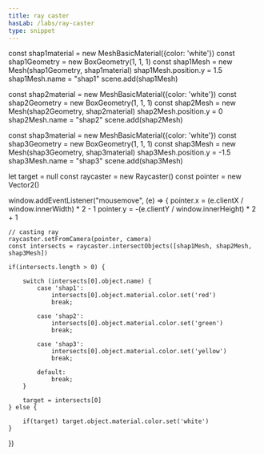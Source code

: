 ```yaml
---
title: ray caster 
hasLab: /labs/ray-caster
type: snippet
---
```

const shap1material = new MeshBasicMaterial({color: 'white'})
const shap1Geometry = new BoxGeometry(1, 1, 1)
const shap1Mesh = new Mesh(shap1Geometry, shap1material)
shap1Mesh.position.y = 1.5
shap1Mesh.name = "shap1"
scene.add(shap1Mesh)

const shap2material = new MeshBasicMaterial({color: 'white'})
const shap2Geometry = new BoxGeometry(1, 1, 1)
const shap2Mesh = new Mesh(shap2Geometry, shap2material)
shap2Mesh.position.y = 0
shap2Mesh.name = "shap2"
scene.add(shap2Mesh)

const shap3material = new MeshBasicMaterial({color: 'white'})
const shap3Geometry = new BoxGeometry(1, 1, 1)
const shap3Mesh = new Mesh(shap3Geometry, shap3material)
shap3Mesh.position.y = -1.5
shap3Mesh.name = "shap3"
scene.add(shap3Mesh)

let target = null
const raycaster = new Raycaster()
const pointer = new Vector2()

window.addEventListener("mousemove", (e) => {
    pointer.x = (e.clientX / window.innerWidth) * 2 - 1
    pointer.y = -(e.clientY / window.innerHeight) * 2 + 1
    
    // casting ray
    raycaster.setFromCamera(pointer, camera)
    const intersects = raycaster.intersectObjects([shap1Mesh, shap2Mesh, shap3Mesh])

    if(intersects.length > 0) {

        switch (intersects[0].object.name) {
            case 'shap1':
                intersects[0].object.material.color.set('red')
                break;

            case 'shap2':
                intersects[0].object.material.color.set('green')
                break;

            case 'shap3':
                intersects[0].object.material.color.set('yellow')
                break;
        
            default:
                break;
        }

        target = intersects[0]
    } else {

        if(target) target.object.material.color.set('white')
    }
})